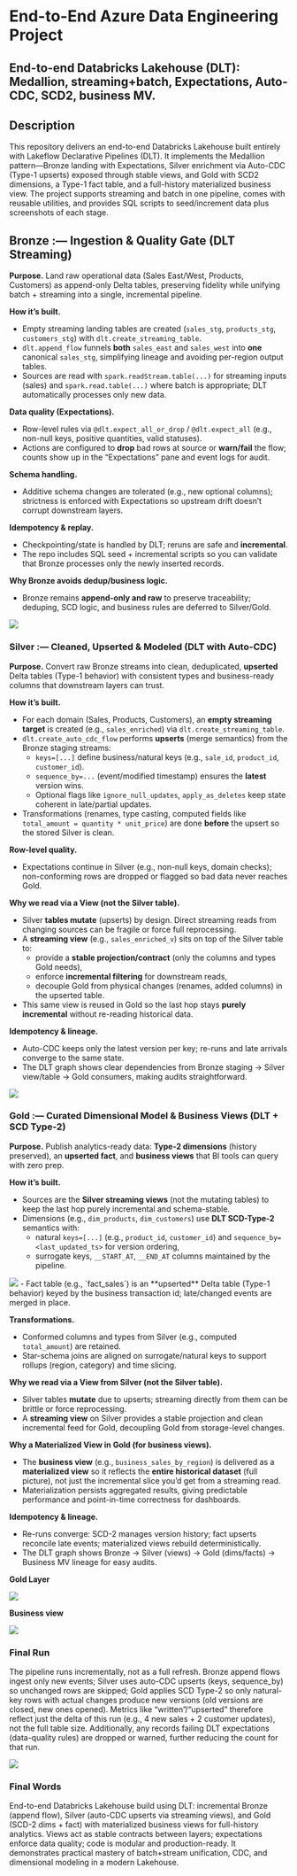 # End-to-End Azure Data Engineering Project
## End-to-end Databricks Lakehouse (DLT): Medallion, streaming+batch, Expectations, Auto-CDC, SCD2, business MV.


## Description

This repository delivers an end-to-end Databricks Lakehouse built entirely with Lakeflow Declarative Pipelines (DLT). It implements the Medallion pattern—Bronze landing with Expectations, Silver enrichment via Auto-CDC (Type-1 upserts) exposed through stable views, and Gold with SCD2 dimensions, a Type-1 fact table, and a full-history materialized business view. The project supports streaming and batch in one pipeline, comes with reusable utilities, and provides SQL scripts to seed/increment data plus screenshots of each stage.


## Bronze :— Ingestion & Quality Gate (DLT Streaming)

**Purpose.** Land raw operational data (Sales East/West, Products, Customers) as append-only Delta tables, preserving fidelity while unifying batch + streaming into a single, incremental pipeline.

**How it’s built.**
- Empty streaming landing tables are created (`sales_stg`, `products_stg`, `customers_stg`) with `dlt.create_streaming_table`.
- `dlt.append_flow` funnels **both** `sales_east` and `sales_west` into **one** canonical `sales_stg`, simplifying lineage and avoiding per-region output tables.
- Sources are read with `spark.readStream.table(...)` for streaming inputs (sales) and `spark.read.table(...)` where batch is appropriate; DLT automatically processes only new data.

**Data quality (Expectations).**
- Row-level rules via `@dlt.expect_all_or_drop` / `@dlt.expect_all` (e.g., non-null keys, positive quantities, valid statuses).  
- Actions are configured to **drop** bad rows at source or **warn/fail** the flow; counts show up in the “Expectations” pane and event logs for audit.

**Schema handling.**
- Additive schema changes are tolerated (e.g., new optional columns); strictness is enforced with Expectations so upstream drift doesn’t corrupt downstream layers.

**Idempotency & replay.**
- Checkpointing/state is handled by DLT; reruns are safe and **incremental**.  
- The repo includes SQL seed + incremental scripts so you can validate that Bronze processes only the newly inserted records.

**Why Bronze avoids dedup/business logic.**
- Bronze remains **append-only and raw** to preserve traceability; deduping, SCD logic, and business rules are deferred to Silver/Gold.

 <img src="https://github.com/pninad9/DataBricks-Declarative-Pipelines/blob/a86f076ad67bc10ebaf76697201f3aa6272bf664/ScreenShot/Bronze.png" />

### Silver :— Cleaned, Upserted & Modeled (DLT with Auto-CDC)

**Purpose.** Convert raw Bronze streams into clean, deduplicated, **upserted** Delta tables (Type-1 behavior) with consistent types and business-ready columns that downstream layers can trust.

**How it’s built.**
- For each domain (Sales, Products, Customers), an **empty streaming target** is created (e.g., `sales_enriched`) via `dlt.create_streaming_table`.
- `dlt.create_auto_cdc_flow` performs **upserts** (merge semantics) from the Bronze staging streams:
  - `keys=[...]` define business/natural keys (e.g., `sale_id`, `product_id`, `customer_id`).
  - `sequence_by=...` (event/modified timestamp) ensures the **latest** version wins.
  - Optional flags like `ignore_null_updates`, `apply_as_deletes` keep state coherent in late/partial updates.
- Transformations (renames, type casting, computed fields like `total_amount = quantity * unit_price`) are done **before** the upsert so the stored Silver is clean.

**Row-level quality.**
- Expectations continue in Silver (e.g., non-null keys, domain checks); non-conforming rows are dropped or flagged so bad data never reaches Gold.

**Why we read via a **View** (not the Silver table).**
- Silver **tables mutate** (upserts) by design. Direct streaming reads from changing sources can be fragile or force full reprocessing.
- A **streaming view** (e.g., `sales_enriched_v`) sits on top of the Silver table to:
  - provide a **stable projection/contract** (only the columns and types Gold needs),
  - enforce **incremental filtering** for downstream reads,
  - decouple Gold from physical changes (renames, added columns) in the upserted table.
- This same view is reused in Gold so the last hop stays **purely incremental** without re-reading historical data.

**Idempotency & lineage.**
- Auto-CDC keeps only the latest version per key; re-runs and late arrivals converge to the same state.
- The DLT graph shows clear dependencies from Bronze staging → Silver view/table → Gold consumers, making audits straightforward.

<img src="https://github.com/pninad9/DataBricks-Declarative-Pipelines/blob/a86f076ad67bc10ebaf76697201f3aa6272bf664/ScreenShot/silver.png" />


###  Gold :— Curated Dimensional Model & Business Views (DLT + SCD Type-2)

**Purpose.** Publish analytics-ready data: **Type-2 dimensions** (history preserved), an **upserted fact**, and **business views** that BI tools can query with zero prep.

**How it’s built.**
- Sources are the **Silver streaming views** (not the mutating tables) to keep the last hop purely incremental and schema-stable.
- Dimensions (e.g., `dim_products`, `dim_customers`) use **DLT SCD-Type-2** semantics with:
  - natural `keys=[...]` (e.g., `product_id`, `customer_id`) and `sequence_by=<last_updated_ts>` for version ordering,
  - surrogate keys, `__START_AT`, `__END_AT` columns maintained by the pipeline.
 <img src="https://github.com/pninad9/DataBricks-Declarative-Pipelines/blob/3545b20eeeac60606c2f391d83d62e18f7644cd7/ScreenShot/scd%20after%20run.png" />
- Fact table (e.g., `fact_sales`) is an **upserted** Delta table (Type-1 behavior) keyed by the business transaction id; late/changed events are merged in place.

**Transformations.**
- Conformed columns and types from Silver (e.g., computed `total_amount`) are retained.
- Star-schema joins are aligned on surrogate/natural keys to support rollups (region, category) and time slicing.

**Why we read via a **View** from Silver (not the Silver table).**
- Silver tables **mutate** due to upserts; streaming directly from them can be brittle or force reprocessing.
- A **streaming view** on Silver provides a stable projection and clean incremental feed for Gold, decoupling Gold from storage-level changes.

**Why a **Materialized View** in Gold (for business views).**
- The **business view** (e.g., `business_sales_by_region`) is delivered as a **materialized view** so it reflects the **entire historical dataset** (full picture), not just the incremental slice you’d get from a streaming read.
- Materialization persists aggregated results, giving predictable performance and point-in-time correctness for dashboards.

**Idempotency & lineage.**
- Re-runs converge: SCD-2 manages version history; fact upserts reconcile late events; materialized views rebuild deterministically.
- The DLT graph shows Bronze → Silver (views) → Gold (dims/facts) → Business MV lineage for easy audits.

**Gold Layer**

<img src="https://github.com/pninad9/DataBricks-Declarative-Pipelines/blob/a86f076ad67bc10ebaf76697201f3aa6272bf664/ScreenShot/gold.png" />

**Business view**

<img src= "https://github.com/pninad9/DataBricks-Declarative-Pipelines/blob/a86f076ad67bc10ebaf76697201f3aa6272bf664/ScreenShot/business%20view.png" />

###  Final Run
The pipeline runs incrementally, not as a full refresh. Bronze append flows ingest only new events; Silver uses auto-CDC upserts (keys, sequence_by) so unchanged rows are skipped; Gold applies SCD Type-2 so only natural-key rows with actual changes produce new versions (old versions are closed, new ones opened). Metrics like “written”/“upserted” therefore reflect just the delta of this run (e.g., 4 new sales + 2 customer updates), not the full table size. Additionally, any records failing DLT expectations (data-quality rules) are dropped or warned, further reducing the count for that run.

<img src="https://github.com/pninad9/DataBricks-Declarative-Pipelines/blob/a86f076ad67bc10ebaf76697201f3aa6272bf664/ScreenShot/after%20final%20run.png" />

### Final Words

End-to-end Databricks Lakehouse build using DLT: incremental Bronze (append flow), Silver (auto-CDC upserts via streaming views), and Gold (SCD-2 dims + fact) with materialized business views for full-history analytics. Views act as stable contracts between layers; expectations enforce data quality; code is modular and production-ready. It demonstrates practical mastery of batch+stream unification, CDC, and dimensional modeling in a modern Lakehouse.

